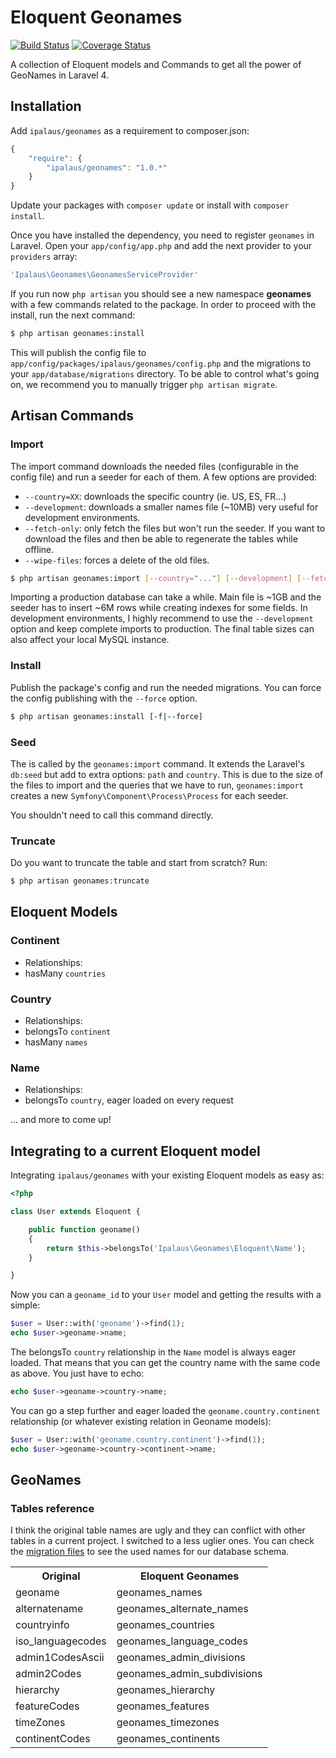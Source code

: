 Eloquent Geonames
=================

[![Build Status](https://travis-ci.org/ipalaus/geonames.png?branch=master)](https://travis-ci.org/ipalaus/geonames)
[![Coverage Status](https://coveralls.io/repos/ipalaus/geonames/badge.png?branch=master)](https://coveralls.io/r/ipalaus/geonames?branch=master)

A collection of Eloquent models and Commands to get all the power of GeoNames in Laravel 4.

Installation
------------

Add `ipalaus/geonames` as a requirement to composer.json:

```javascript
{
    "require": {
        "ipalaus/geonames": "1.0.*"
    }
}
```

Update your packages with `composer update` or install with `composer install`.

Once you have installed the dependency, you need to register `geonames` in Laravel. Open your
`app/config/app.php` and add the next provider to your `providers` array:

```php
'Ipalaus\Geonames\GeonamesServiceProvider'
```

If you run now `php artisan` you should see a new namespace **geonames** with a few commands related to the package. In order to proceed with the install, run the next command:

```bash
$ php artisan geonames:install
```

This will publish the config file to `app/config/packages/ipalaus/geonames/config.php` and the migrations to your `app/database/migrations` directory. To be able to control what's going on, we recommend you to manually trigger `php artisan migrate`.

Artisan Commands
----------------

### Import

The import command downloads the needed files (configurable in the config file) and run a seeder for each of them. A few options are provided:

 - `--country=XX`: downloads the specific country (ie. US, ES, FR...)
 - `--development`: downloads a smaller names file (~10MB) very useful for development environments.
 - `--fetch-only`: only fetch the files but won't run the seeder. If you want to download the files and then be able to regenerate the tables while offline.
 - `--wipe-files`: forces a delete of the old files.

```bash
$ php artisan geonames:import [--country="..."] [--development] [--fetch-only] [--wipe-files]
```

Importing a production database can take a while. Main file is ~1GB and the seeder has to insert ~6M rows while creating indexes for some fields. In development environments, I highly recommend to use the `--development` option and keep complete imports to production. The final table sizes can also affect your local MySQL instance.

### Install

Publish the package's config and run the needed migrations. You can force the config publishing with the `--force` option.

```bash
$ php artisan geonames:install [-f|--force]
```

### Seed

The is called by the `geonames:import` command. It extends the Laravel's `db:seed` but add to extra options: `path` and `country`. This is due to the size of the files to import and the queries that we have to run, `geonames:import` creates a new `Symfony\Component\Process\Process` for each seeder.

You shouldn't need to call this command directly.

### Truncate

Do you want to truncate the table and start from scratch? Run:

```bash
$ php artisan geonames:truncate
```

Eloquent Models
---------------

### Continent

- Relationships:
 - hasMany `countries`

### Country

- Relationships:
 - belongsTo `continent`
 - hasMany `names`

### Name

- Relationships:
 - belongsTo `country`, eager loaded on every request

... and more to come up!

Integrating to a current Eloquent model
---------------------------------------

Integrating `ipalaus/geonames` with your existing Eloquent models as easy as:

```php
<?php

class User extends Eloquent {

	public function geoname()
	{
		return $this->belongsTo('Ipalaus\Geonames\Eloquent\Name');
	}

}
```

Now you can a `geoname_id` to your `User` model and getting the results with a simple:

```php
$user = User::with('geoname')->find(1);
echo $user->geoname->name;
```

The belongsTo `country` relationship in the `Name` model is always eager loaded. That means that you can get the country name with the same code as above. You just have to echo:

```php
echo $user->geoname->country->name;
```

You can go a step further and eager loaded the `geoname.country.continent` relationship (or whatever existing relation in Geoname models):

```php
$user = User::with('geoname.country.continent')->find(1);
echo $user->geoname->country->continent->name;
```

GeoNames
--------

### Tables reference

I think the original table names are ugly and they can conflict with other tables in a current project. I switched to a less uglier ones. You can check the [migration files](https://github.com/ipalaus/geonames/tree/master/src/migrations) to see the used names for our database schema.

<table>
  <tr>
    <th>Original</th>
    <th>Eloquent Geonames</th>
  </tr>
  <tr>
    <td>geoname</td>
    <td>geonames_names</td>
  </tr>
  <tr>
    <td>alternatename</td>
    <td>geonames_alternate_names</td>
  </tr>
  <tr>
    <td>countryinfo</td>
    <td>geonames_countries</td>
  </tr>
  <tr>
    <td>iso_languagecodes</td>
    <td>geonames_language_codes</td>
  </tr>
  <tr>
    <td>admin1CodesAscii</td>
    <td>geonames_admin_divisions</td>
  </tr>
  <tr>
    <td>admin2Codes</td>
    <td>geonames_admin_subdivisions</td>
  </tr>
  <tr>
    <td>hierarchy</td>
    <td>geonames_hierarchy</td>
  </tr>
  <tr>
    <td>featureCodes</td>
    <td>geonames_features</td>
  </tr>
  <tr>
    <td>timeZones</td>
    <td>geonames_timezones</td>
  </tr>
  <tr>
    <td>continentCodes</td>
    <td>geonames_continents</td>
  </tr>


</table>
